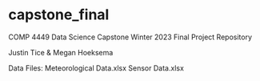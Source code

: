 # capstone_final

COMP 4449 Data Science Capstone
Winter 2023
Final Project Repository

Justin Tice & Megan Hoeksema

Data Files:
Meteorological Data.xlsx
Sensor Data.xlsx
